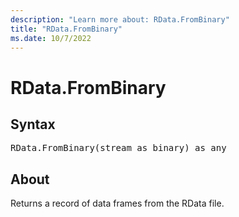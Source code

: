 ```yaml
---
description: "Learn more about: RData.FromBinary"
title: "RData.FromBinary"
ms.date: 10/7/2022
---
```

# RData.FromBinary

## Syntax

<pre>
RData.FromBinary(stream as binary) as any
</pre>

## About

Returns a record of data frames from the RData file.
